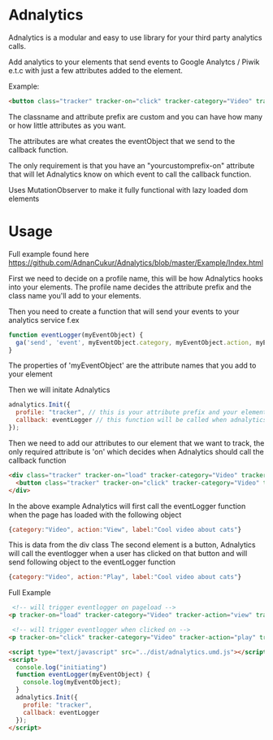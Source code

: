 # Adnalytics
Adnalytics is a modular and easy to use library for your third party analytics calls.

Add analytics to your elements that send events to Google Analytcs / Piwik e.t.c with just a few attributes added to the element.

Example:

```html
<button class="tracker" tracker-on="click" tracker-category="Video" tracker-action="Play" tracker-label="Cool video about cats">Play</button>
```

The classname and attribute prefix are custom and you can have how many or how little attributes as you want.

The attributes are what creates the eventObject that we send to the callback function.

The only requirement is that you have an "yourcustomprefix-on" attribute that will let Adnalytics know on which event to call the callback function.

Uses MutationObserver to make it fully functional with lazy loaded dom elements

# Usage

Full example found here https://github.com/AdnanCukur/Adnalytics/blob/master/Example/Index.html

First we need to decide on a profile name, this will be how Adnalytics hooks into your elements.
The profile name decides the attribute prefix and the class name you'll add to your elements.

Then you need to create a function that will send your events to your analytics service
f.ex    

```javascript
function eventLogger(myEventObject) {
  ga('send', 'event', myEventObject.category, myEventObject.action, myEventObject.label)
}
```
The properties of 'myEventObject' are the attribute names that you add to your element

Then we will initate Adnalytics

```javascript
adnalytics.Init({
  profile: "tracker", // this is your attribute prefix and your elements that you want to track needs to have a class with this name
  callback: eventLogger // this function will be called when adnalytics triggers an event on one of your elements
});
```   
    
Then we need to add our attributes to our element that we want to track, the only required attribute is 'on' which decides when Adnalytics should call the callback function

```html
<div class="tracker" tracker-on="load" tracker-category="Video" tracker-action="View" tracker-label="Cool video about cats">
  <button class="tracker" tracker-on="click" tracker-category="Video" tracker-action="Play" tracker-label="Cool video about cats">Play</button>
</div>
```

In the above example Adnalytics will first call the eventLogger function when the page has loaded with the following object
```javascript    
{category:"Video", action:"View", label:"Cool video about cats"}
```
This is data from the div class
The second element is a button, Adnalytics will call the eventlogger when a user has clicked on that button and will send following object to the eventLogger function
```javascript    
{category:"Video", action:"Play", label:"Cool video about cats"}
```

Full Example

```html
 <!-- will trigger eventlogger on pageload -->
<p tracker-on="load" tracker-category="Video" tracker-action="view" tracker-label="Cool video about cats" class="tracker">this will trigger the eventLogger when the page has been loaded</p>

 <!-- will trigger eventlogger when clicked on -->
<p tracker-on="click" tracker-category="Video" tracker-action="play" tracker-label="Cool video about cats" class="tracker">this will trigger the eventlogger when user clicks the element</p>

<script type="text/javascript" src="../dist/adnalytics.umd.js"></script>
<script>
  console.log("initiating")
  function eventLogger(myEventObject) {
    console.log(myEventObject);
  }
  adnalytics.Init({
    profile: "tracker",
    callback: eventLogger
  });
</script>
```
